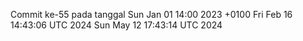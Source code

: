 Commit ke-55 pada tanggal Sun Jan 01 14:00 2023 +0100
Fri Feb 16 14:43:06 UTC 2024
Sun May 12 17:43:14 UTC 2024
